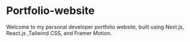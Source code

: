 # Portfolio-website
Welcome to my personal developer portfolio website, built using Next.js, React.js ,Tailwind CSS, and Framer Motion.
